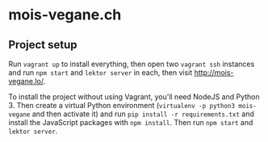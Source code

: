 mois-vegane.ch
==============

Project setup
-------------

Run `vagrant up` to install everything, then open two `vagrant ssh` instances and run `npm start` and `lektor server` in each, then visit http://mois-vegane.lo/.

To install the project without using Vagrant, you'll need NodeJS and Python 3. Then create a virtual Python environment
(`virtualenv -p python3 mois-vegane` and then activate it) and run `pip install -r requirements.txt` and install the
JavaScript packages with `npm install`. Then run `npm start` and `lektor server`.

